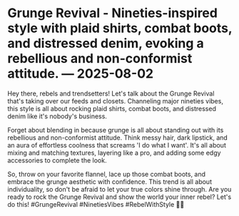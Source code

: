 # Grunge Revival - Nineties-inspired style with plaid shirts, combat boots, and distressed denim, evoking a rebellious and non-conformist attitude. — 2025-08-02

Hey there, rebels and trendsetters! Let's talk about the Grunge Revival that's taking over our feeds and closets. Channeling major nineties vibes, this style is all about rocking plaid shirts, combat boots, and distressed denim like it's nobody's business.

Forget about blending in because grunge is all about standing out with its rebellious and non-conformist attitude. Think messy hair, dark lipstick, and an aura of effortless coolness that screams 'I do what I want'. It's all about mixing and matching textures, layering like a pro, and adding some edgy accessories to complete the look.

So, throw on your favorite flannel, lace up those combat boots, and embrace the grunge aesthetic with confidence. This trend is all about individuality, so don't be afraid to let your true colors shine through. Are you ready to rock the Grunge Revival and show the world your inner rebel? Let's do this! #GrungeRevival #NinetiesVibes #RebelWithStyle 🤘🖤
